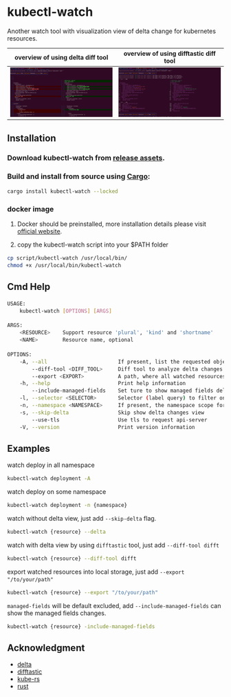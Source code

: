# kubectl-watch
Another watch tool with visualization view of delta change for kubernetes resources.

|         overview of using delta diff tool          |       overview of using difftastic diff tool       |
| :------------------------------------------------: | :------------------------------------------------: |
| ![overview-delta.png](./assets/overview-delta.png) | ![overview-difft.png](./assets/overview-difft.png) |


## Installation

### Download kubectl-watch from [release assets](https://github.com/imuxin/kubectl-watch/releases).

### Build and install from source using [Cargo](https://crates.io/crates/kubectl-watch):

```bash
cargo install kubectl-watch --locked
```

### docker image

1. Docker should be preinstalled, more installation details please visit [official website](https://docs.docker.com/engine/install/).

2. copy the kubectl-watch script into your $PATH folder
```bash
cp script/kubectl-watch /usr/local/bin/
chmod +x /usr/local/bin/kubectl-watch
```

## Cmd Help

```bash
USAGE:
    kubectl-watch [OPTIONS] [ARGS]

ARGS:
    <RESOURCE>    Support resource 'plural', 'kind' and 'shortname'
    <NAME>        Resource name, optional

OPTIONS:
    -A, --all                       If present, list the requested object(s) across all namespaces
        --diff-tool <DIFF_TOOL>     Diff tool to analyze delta changes [default: delta] [possible values: delta, difft]
        --export <EXPORT>           A path, where all watched resources will be strored
    -h, --help                      Print help information
        --include-managed-fields    Set ture to show managed fields delta changes
    -l, --selector <SELECTOR>       Selector (label query) to filter on, supports '=', '==', and '!='.(e.g. -l key1=value1,key2=value2)
    -n, --namespace <NAMESPACE>     If present, the namespace scope for this CLI request
    -s, --skip-delta                Skip show delta changes view
        --use-tls                   Use tls to request api-server
    -V, --version                   Print version information
```

## Examples

watch deploy in all namespace
```bash
kubectl-watch deployment -A
```

watch deploy on some namespace
```bash
kubectl-watch deployment -n {namespace}
```

watch without delta view, just add `--skip-delta` flag.
```bash
kubectl-watch {resource} --delta
```

watch with delta view by using `difftastic` tool, just add `--diff-tool difft`
```bash
kubectl-watch {resource} --diff-tool difft
```

export watched resources into local storage, just add `--export "/to/your/path"`
```bash
kubectl-watch {resource} --export "/to/your/path"
```

`managed-fields` will be default excluded, add `--include-managed-fields` can show the managed fields changes.
```bash
kubectl-watch {resource} -include-managed-fields
```

## Acknowledgment

- [delta](https://github.com/dandavison/delta)
- [difftastic](https://github.com/Wilfred/difftastic)
- [kube-rs](https://github.com/kube-rs/kube-rs)
- [rust](https://github.com/rust-lang/rust)
